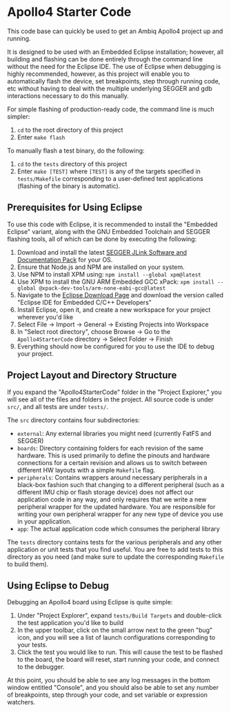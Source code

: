 # Apollo4 Starter Code

This code base can quickly be used to get an Ambiq Apollo4 project up and running.

It is designed to be used with an Embedded Eclipse installation; however, all building
and flashing can be done entirely through the command line without the need for
the Eclipse IDE. The use of Eclipse when debugging is highly recommended, however, as
this project will enable you to automatically flash the device, set breakpoints, step
through running code, etc without having to deal with the multiple underlying
SEGGER and gdb interactions necessary to do this manually.

For simple flashing of production-ready code, the command line is much simpler:

1. `cd` to the root directory of this project
2. Enter `make flash`

To manually flash a test binary, do the following:

1. `cd` to the `tests` directory of this project
2. Enter `make [TEST]` where `[TEST]` is any of the targets specified in `tests/Makefile`
   corresponding to a user-defined test applications (flashing of the binary is automatic).


## Prerequisites for Using Eclipse

To use this code with Eclipse, it is recommended to install the "Embedded Eclipse" variant,
along with the GNU Embedded Toolchain and SEGGER flashing tools, all of which can be
done by executing the following:

1. Download and install the latest [SEGGER JLink Software and Documentation Pack](https://www.segger.com/downloads/jlink/) for your OS.
2. Ensure that Node.js and NPM are installed on your system.
3. Use NPM to install XPM using: `npm install --global xpm@latest`
4. Use XPM to install the GNU ARM Embedded GCC xPack: `xpm install --global @xpack-dev-tools/arm-none-eabi-gcc@latest`
5. Navigate to the [Eclipse Download Page](https://www.eclipse.org/downloads/packages/) and
   download the version called "Eclipse IDE for Embedded C/C++ Developers"
6. Install Eclipse, open it, and create a new workspace for your project wherever you'd like
7. Select File -> Import -> General -> Existing Projects into Workspace
8. In "Select root directory", choose Browse -> Go to the `Apollo4StarterCode` directory -> Select Folder -> Finish
9. Everything should now be configured for you to use the IDE to debug your project.


## Project Layout and Directory Structure

If you expand the "Apollo4StarterCode" folder in the "Project Explorer," you will see
all of the files and folders in the project. All source code is under `src/`, and all
tests are under `tests/`.

The `src` directory contains four subdirectories:

* `external`: Any external libraries you might need (currently FatFS and SEGGER)
* `boards`: Directory containing folders for each revision of the same hardware.
           This is used primarily to define the pinouts and hardware connections for
           a certain revision and allows us to switch between different HW layouts
           with a simple `Makefile` flag.
* `peripherals`: Contains wrappers around necessary peripherals in a black-box fashion
                such that changing to a different peripheral (such as a different
                IMU chip or flash storage device) does not affect our application code
                in any way, and only requires that we write a new peripheral wrapper
                for the updated hardware. You are responsible for writing your own
                peripheral wrapper for any new type of device you use in your application.
* `app`: The actual application code which consumes the peripheral library

The `tests` directory contains tests for the various peripherals and any other application
or unit tests that you find useful. You are free to add tests to this directory as you
need (and make sure to update the corresponding `Makefile` to build them).


## Using Eclipse to Debug

Debugging an Apollo4 board using Eclipse is quite simple:

1. Under "Project Explorer", expand `tests/Build Targets` and double-click the test application you'd like to build
2. In the upper toolbar, click on the small arrow next to the green "bug" icon, and you will see a list of launch configurations corresponding to your tests.
3. Click the test you would like to run. This will cause the test to be flashed to the board, the board will reset, start running your code, and connect to the debugger.

At this point, you should be able to see any log messages in the bottom window entitled "Console", and you should also be able to set any number of breakpoints,
step through your code, and set variable or expression watchers.
